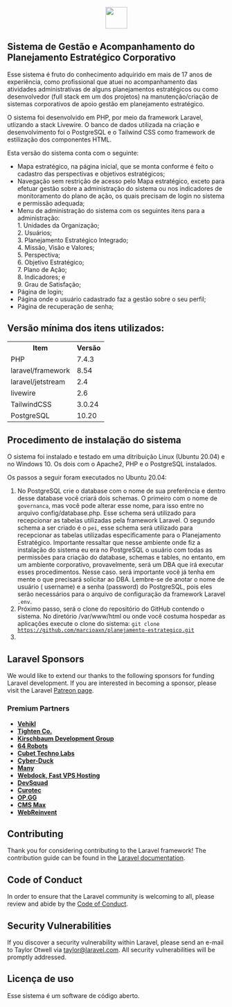 <p align="center"><a href="https://laravel.com" target="_blank"><img src="https://maxn.com.br/img/brasao.png" width="50"></a></p>

## Sistema de Gestão e Acompanhamento do Planejamento Estratégico Corporativo

Esse sistema é fruto do conhecimento adquirido em mais de 17 anos de experiência, como profissional que atuei no
acompanhamento das atividades administrativas de alguns planejamentos estratégicos ou como desenvolvedor (full stack em
um dos projetos) na manutenção/criação de sistemas corporativos de apoio gestão em planejamento estratégico.

O sistema foi desenvolvido em PHP, por meio da framework Laravel, utlizando a stack Livewire. O banco de dados utilizada
na criação e desenvolvimento foi o PostgreSQL e o Tailwind CSS como framework de estilização dos componentes HTML.

Esta versão do sistema conta com o seguinte:

- Mapa estratégico, na página inicial, que se monta conforme é feito o cadastro das perspectivas e objetivos
  estratégicos;
- Navegação sem restrição de acesso pelo Mapa estratégico, exceto para efetuar gestão sobre a administração do sistema
  ou nos indicadores de monitoramento do plano de ação, os quais precisam de login no sistema e permissão adequada;
- Menu de administração do sistema com os seguintes itens para a administração:<br />1. Unidades da Organização;<br />2.
  Usuários;<br />3. Planejamento Estratégico Integrado;<br />4. Missão, Visão e Valores;<br />5. Perspectiva;<br />6.
  Objetivo Estratégico;<br />7. Plano de Ação;<br />8. Indicadores; e<br />9. Grau de Satisfação;
- Página de login;
- Página onde o usuário cadastrado faz a gestão sobre o seu perfil;
- Página de recuperação de senha;

## Versão mínima dos itens utilizados:

<table>
<tr>
<th>Item</th>
<th>Versão</th>
</tr>
<tr>
<td>PHP</td>
<td>7.4.3</td>
</tr>
<tr>
<td>laravel/framework</td>
<td>8.54</td>
</tr>
<tr>
<td>laravel/jetstream</td>
<td>2.4</td>
</tr>
<tr>
<td>livewire</td>
<td>2.6</td>
</tr>
<tr>
<td>TailwindCSS</td>
<td>3.0.24</td>
</tr>
<tr>
<td>PostgreSQL</td>
<td>10.20</td>
</tr>
</table>

## Procedimento de instalação do sistema

O sistema foi instalado e testado em uma ditribuição Linux (Ubuntu 20.04) e no Windows 10. Os dois com o Apache2, PHP e
o PostgreSQL instalados.

Os passos a seguir foram executados no Ubuntu 20.04:

1. No PostgreSQL crie o database com o nome de sua preferência e dentro desse database você criará dois schemas. O
   primeiro com o nome de <code>governanca</code>, mas você pode alterar esse nome, para isso entre no arquivo
   config/database.php. Esse schema será utilizado para recepcionar as tabelas utilizadas pela framework Laravel. O
   segundo schema a ser criado é o <code>pei</code>, esse schema será utilizado para recepcionar as tabelas utilizadas
   especificamente para o Planejamento Estratégico. Importante ressaltar que nesse ambiente onde fiz a instalação do
   sistema eu era no PostgreSQL o usuário com todas as permissões para criação do database, schemas e tables, no
   entanto, em um ambiente corporativo, provavelmente, será um DBA que irá executar esses procedimentos. Nesse caso.
   será importante você já tenha em mente o que precisará solicitar ao DBA. Lembre-se de anotar o nome de usuário (
   username) e a senha (password) do PostgreSQL, pois eles serão necessários para o arquivo de configuração da framework
   Laravel <code>.env</code>.
2. Próximo passo, será o clone do repositório do GitHub contendo o sistema. No diretório /var/www/html ou onde você costuma hospedar as aplicações execute o clone do sistema:
   <code>git clone https://github.com/marcioaxn/planejamento-estrategico.git</code>
3.

## Laravel Sponsors

We would like to extend our thanks to the following sponsors for funding Laravel development. If you are interested in
becoming a sponsor, please visit the Laravel [Patreon page](https://patreon.com/taylorotwell).

### Premium Partners

- **[Vehikl](https://vehikl.com/)**
- **[Tighten Co.](https://tighten.co)**
- **[Kirschbaum Development Group](https://kirschbaumdevelopment.com)**
- **[64 Robots](https://64robots.com)**
- **[Cubet Techno Labs](https://cubettech.com)**
- **[Cyber-Duck](https://cyber-duck.co.uk)**
- **[Many](https://www.many.co.uk)**
- **[Webdock, Fast VPS Hosting](https://www.webdock.io/en)**
- **[DevSquad](https://devsquad.com)**
- **[Curotec](https://www.curotec.com/services/technologies/laravel/)**
- **[OP.GG](https://op.gg)**
- **[CMS Max](https://www.cmsmax.com/)**
- **[WebReinvent](https://webreinvent.com/?utm_source=laravel&utm_medium=github&utm_campaign=patreon-sponsors)**

## Contributing

Thank you for considering contributing to the Laravel framework! The contribution guide can be found in
the [Laravel documentation](https://laravel.com/docs/contributions).

## Code of Conduct

In order to ensure that the Laravel community is welcoming to all, please review and abide by
the [Code of Conduct](https://laravel.com/docs/contributions#code-of-conduct).

## Security Vulnerabilities

If you discover a security vulnerability within Laravel, please send an e-mail to Taylor Otwell
via [taylor@laravel.com](mailto:taylor@laravel.com). All security vulnerabilities will be promptly addressed.

## Licença de uso

Esse sistema é um software de código aberto.
